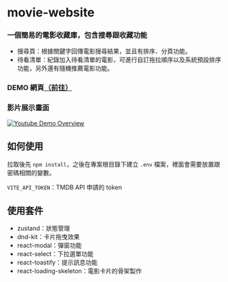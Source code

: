 # movie-website

### 一個簡易的電影收藏庫，包含搜尋跟收藏功能  

- 搜尋頁：根據關鍵字回傳電影搜尋結果，並且有排序、分頁功能。  
- 待看清單：紀錄加入待看清單的電影，可進行自訂拖拉順序以及系統預設排序功能，另外還有隨機推薦電影功能。  

### DEMO 網頁[（前往）](https://yixuan173.github.io/movie-website/)

### 影片展示畫面
[![Youtube Demo Overview](https://img.youtube.com/vi/jyai9nx-quM/0.jpg)](https://www.youtube.com/watch?v=jyai9nx-quM)


## 如何使用

拉取後先 `npm install`，之後在專案根目錄下建立 `.env` 檔案，裡面會需要放置跟密碼相關的變數。  
  
`VITE_API_TOKEN`：TMDB API 申請的 token


##  使用套件

 - zustand：狀態管理  
 - dnd-kit：卡片拖曳效果
 - react-modal：彈窗功能
 - react-select：下拉選單功能
 - react-toastify：提示訊息功能
 - react-loading-skeleton：電影卡片的骨架製作





